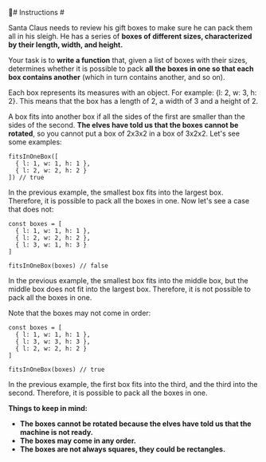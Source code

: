 :page_facing_up:# Instructions #

Santa Claus needs to review his gift boxes to make sure he can pack them all in his sleigh. He has a series of **boxes of different sizes, characterized by their length, width, and height.**

Your task is to **write a function** that, given a list of boxes with their sizes, determines whether it is possible to pack **all the boxes in one so that each box contains another** (which in turn contains another, and so on).

Each box represents its measures with an object. For example: {l: 2, w: 3, h: 2}. This means that the box has a length of 2, a width of 3 and a height of 2.

A box fits into another box if all the sides of the first are smaller than the sides of the second. **The elves have told us that the boxes cannot be rotated**, so you cannot put a box of 2x3x2 in a box of 3x2x2. Let's see some examples:

```
fitsInOneBox([
  { l: 1, w: 1, h: 1 },
  { l: 2, w: 2, h: 2 }
]) // true

```
In the previous example, the smallest box fits into the largest box. Therefore, it is possible to pack all the boxes in one. Now let's see a case that does not:

```
const boxes = [
  { l: 1, w: 1, h: 1 },
  { l: 2, w: 2, h: 2 },
  { l: 3, w: 1, h: 3 }
]

fitsInOneBox(boxes) // false
```

In the previous example, the smallest box fits into the middle box, but the middle box does not fit into the largest box. Therefore, it is not possible to pack all the boxes in one.

Note that the boxes may not come in order:

```
const boxes = [
  { l: 1, w: 1, h: 1 },
  { l: 3, w: 3, h: 3 },
  { l: 2, w: 2, h: 2 }
]

fitsInOneBox(boxes) // true
```

In the previous example, the first box fits into the third, and the third into the second. Therefore, it is possible to pack all the boxes in one.

**Things to keep in mind:**

* **The boxes cannot be rotated because the elves have told us that the machine is not ready.**
* **The boxes may come in any order.**
* **The boxes are not always squares, they could be rectangles.**
